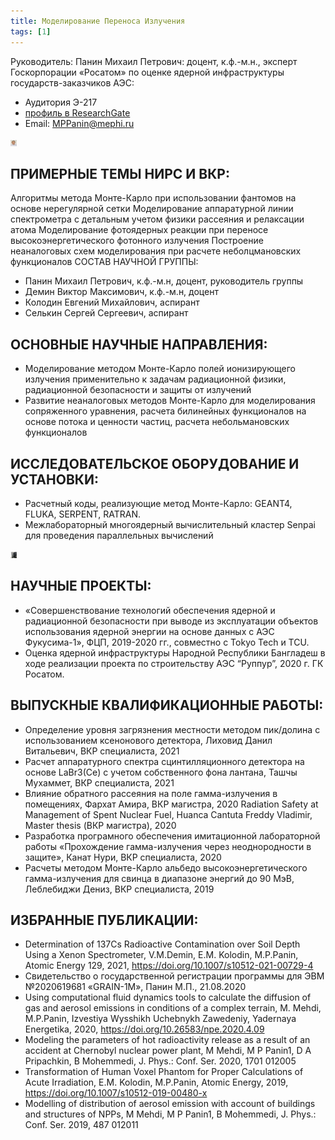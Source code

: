 ```yaml
---
title: Моделирование Переноса Излучения
tags: [1]
---
```


Руководитель: Панин Михаил Петрович: доцент, к.ф.-м.н., эксперт Госкорпорации «Росатом» по оценке ядерной инфраструктуры государств-заказчиков АЭС:

- Аудитория Э-217
- [профиль в ResearchGate](https://www.researchgate.net/profile/Mikhail-Panin)
- Email: MPPanin@mephi.ru

<!-- ![М.П. Панин](/assets/img/Panin.jpg | width=10) -->
<img src="./assets/img/Panin.jpg" width="10" height="10">

## ПРИМЕРНЫЕ ТЕМЫ НИРС И ВКР:
Алгоритмы метода Монте-Карло при использовании фантомов на основе нерегулярной сетки Моделирование аппаратурной линии спектрометра с детальным учетом физики рассеяния и релаксации атома
Моделирование фотоядерных реакции при переносе высокоэнергетического фотонного излучения Построение неаналоговых схем моделирования при расчете неболцмановских функционалов
СОСТАВ НАУЧНОЙ ГРУППЫ:
- Панин Михаил Петрович, к.ф.-м.н, доцент, руководитель группы
- Демин Виктор Максимович, к.ф.-м.н, доцент
- Колодин Евгений Михайлович, аспирант
- Селькин Сергей Сергеевич, аспирант

## ОСНОВНЫЕ НАУЧНЫЕ НАПРАВЛЕНИЯ:
- Моделирование методом Монте-Карло полей ионизирующего излучения применительно к задачам радиационной физики, радиационной безопасности и защиты от излучений
- Развитие неаналоговых методов Монте-Карло для моделирования сопряженного уравнения, расчета билинейных функционалов на основе потока и ценности частиц, расчета небольмановских функционалов

## ИССЛЕДОВАТЕЛЬСКОЕ ОБОРУДОВАНИЕ И УСТАНОВКИ:
- Расчетный коды, реализующие метод Монте-Карло: GEANT4, FLUKA, SERPENT, RATRAN.
- Межлабораторный многоядерный вычислительный кластер Senpai для проведения параллельных вычислений

<!-- ![Вычислительный кластер Senpai](/assets/img/Senpai.jpg){:height="10%" width="10%"} -->
<img src="/assets/img/Senpai.jpg" width="10" height="10">

## НАУЧНЫЕ ПРОЕКТЫ:
- «Совершенствование технологий обеспечения ядерной и радиационной безопасности при выводе из эксплуатации объектов использования ядерной энергии на основе данных с АЭС Фукусима-1», ФЦП, 2019-2020 гг., совместно с Tokyo Tech и TCU.
- Оценка ядерной инфраструктуры Народной Республики Бангладеш в ходе реализации проекта по строительству АЭС “Руппур”, 2020 г. ГК Росатом.

## ВЫПУСКНЫЕ КВАЛИФИКАЦИОННЫЕ РАБОТЫ:
- Определение уровня загрязнения местности методом пик/долина с использованием ксенонового детектора, Лиховид Данил Витальевич, ВКР специалиста, 2021
- Расчет аппаратурного спектра сцинтилляционного детектора на основе LaBr3(Cе) с учетом собственного фона лантана, Ташчы Мухаммет, ВКР специалиста, 2021
- Влияние обратного рассеяния на поле гамма-излучения в помещениях, Фархат Амира, ВКР магистра, 2020 Radiation Safety at Management of Spent Nuclear Fuel, Huanca Cantuta Freddy Vladimir, Master thesis (ВКР магистра), 2020
- Разработка програмного обеспечения имитационной лабораторной работы «Прохождение гамма-излучения через неоднородности в защите», Канат Нури, ВКР специалиста, 2020
- Расчеты методом Монте-Карло альбедо высокоэнергетического гамма-излучения для свинца в диапазоне энергий до 90 МэВ, Леблебиджи Дениз, ВКР специалиста, 2019

## ИЗБРАННЫЕ ПУБЛИКАЦИИ:
- Determination of 137Cs Radioactive Contamination over Soil Depth Using a Xenon Spectrometer, V.M.Demin, E.M. Kolodin, M.P.Panin, Atomic Energy 129, 2021, https://doi.org/10.1007/s10512-021-00729-4
- Свидетельство о государственной регистрации программы для ЭВМ №2020619681 «GRAIN-1M», Панин М.П., 21.08.2020
- Using computational fluid dynamics tools to calculate the diffusion of gas and aerosol emissions in conditions of a complex terrain, M. Mehdi, M.P.Panin, Izvestiya Wysshikh Uchebnykh Zawedeniy, Yadernaya Energetika, 2020, https://doi.org/10.26583/npe.2020.4.09
- Modeling the parameters of hot radioactivity release as a result of an accident at Chernobyl nuclear power plant, M Mehdi, M P Panin1, D A Pripachkin, B Mohemmedi, J. Phys.: Conf. Ser. 2020, 1701 012005
- Transformation of Human Voxel Phantom for Proper Calculations of Acute Irradiation, E.M. Kolodin, M.P.Panin, Atomic Energy, 2019, https://doi.org/10.1007/s10512-019-00480-x
- Modelling of distribution of aerosol emission with account of buildings and structures of NPPs, M Mehdi, M P Panin1, B Mohemmedi, J. Phys.: Conf. Ser. 2019, 487 012011
